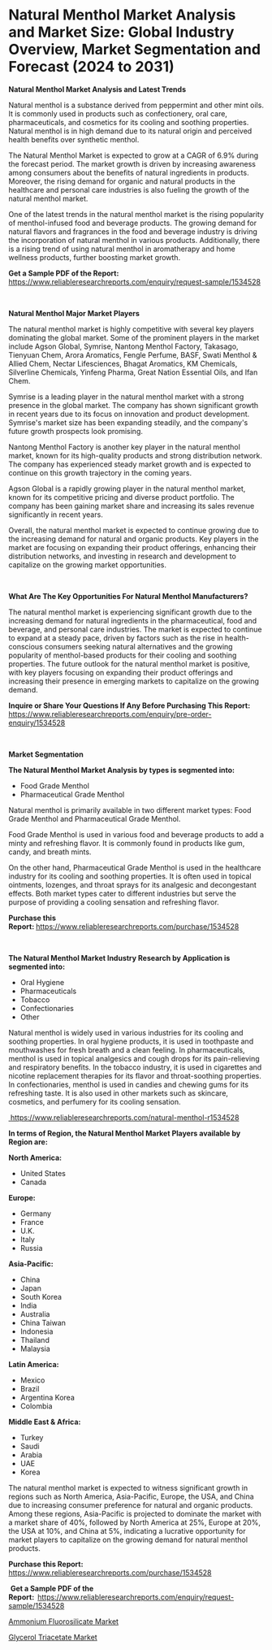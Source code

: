 <p><h1>Natural Menthol Market Analysis and Market Size: Global Industry Overview, Market Segmentation and Forecast (2024 to 2031)</h1></p><p><strong>Natural Menthol Market Analysis and Latest Trends</strong></p>
<p><p>Natural menthol is a substance derived from peppermint and other mint oils. It is commonly used in products such as confectionery, oral care, pharmaceuticals, and cosmetics for its cooling and soothing properties. Natural menthol is in high demand due to its natural origin and perceived health benefits over synthetic menthol.</p><p>The Natural Menthol Market is expected to grow at a CAGR of 6.9% during the forecast period. The market growth is driven by increasing awareness among consumers about the benefits of natural ingredients in products. Moreover, the rising demand for organic and natural products in the healthcare and personal care industries is also fueling the growth of the natural menthol market.</p><p>One of the latest trends in the natural menthol market is the rising popularity of menthol-infused food and beverage products. The growing demand for natural flavors and fragrances in the food and beverage industry is driving the incorporation of natural menthol in various products. Additionally, there is a rising trend of using natural menthol in aromatherapy and home wellness products, further boosting market growth.</p></p>
<p><strong>Get a Sample PDF of the Report:&nbsp;</strong> <a href="https://www.reliableresearchreports.com/enquiry/request-sample/1534528">https://www.reliableresearchreports.com/enquiry/request-sample/1534528</a></p>
<p>&nbsp;</p>
<p><strong>Natural Menthol Major Market Players</strong></p>
<p><p>The natural menthol market is highly competitive with several key players dominating the global market. Some of the prominent players in the market include Agson Global, Symrise, Nantong Menthol Factory, Takasago, Tienyuan Chem, Arora Aromatics, Fengle Perfume, BASF, Swati Menthol & Allied Chem, Nectar Lifesciences, Bhagat Aromatics, KM Chemicals, Silverline Chemicals, Yinfeng Pharma, Great Nation Essential Oils, and Ifan Chem.</p><p>Symrise is a leading player in the natural menthol market with a strong presence in the global market. The company has shown significant growth in recent years due to its focus on innovation and product development. Symrise's market size has been expanding steadily, and the company's future growth prospects look promising.</p><p>Nantong Menthol Factory is another key player in the natural menthol market, known for its high-quality products and strong distribution network. The company has experienced steady market growth and is expected to continue on this growth trajectory in the coming years.</p><p>Agson Global is a rapidly growing player in the natural menthol market, known for its competitive pricing and diverse product portfolio. The company has been gaining market share and increasing its sales revenue significantly in recent years.</p><p>Overall, the natural menthol market is expected to continue growing due to the increasing demand for natural and organic products. Key players in the market are focusing on expanding their product offerings, enhancing their distribution networks, and investing in research and development to capitalize on the growing market opportunities.</p></p>
<p>&nbsp;</p>
<p><strong>What Are The Key Opportunities For Natural Menthol Manufacturers?</strong></p>
<p><p>The natural menthol market is experiencing significant growth due to the increasing demand for natural ingredients in the pharmaceutical, food and beverage, and personal care industries. The market is expected to continue to expand at a steady pace, driven by factors such as the rise in health-conscious consumers seeking natural alternatives and the growing popularity of menthol-based products for their cooling and soothing properties. The future outlook for the natural menthol market is positive, with key players focusing on expanding their product offerings and increasing their presence in emerging markets to capitalize on the growing demand.</p></p>
<p><strong>Inquire or Share Your Questions If Any Before Purchasing This Report:</strong> <a href="https://www.reliableresearchreports.com/enquiry/pre-order-enquiry/1534528">https://www.reliableresearchreports.com/enquiry/pre-order-enquiry/1534528</a></p>
<p>&nbsp;</p>
<p><strong>Market Segmentation</strong></p>
<p><strong>The Natural Menthol Market Analysis by types is segmented into:</strong></p>
<p><ul><li>Food Grade Menthol</li><li>Pharmaceutical Grade Menthol</li></ul></p>
<p><p>Natural menthol is primarily available in two different market types: Food Grade Menthol and Pharmaceutical Grade Menthol. </p><p>Food Grade Menthol is used in various food and beverage products to add a minty and refreshing flavor. It is commonly found in products like gum, candy, and breath mints.</p><p>On the other hand, Pharmaceutical Grade Menthol is used in the healthcare industry for its cooling and soothing properties. It is often used in topical ointments, lozenges, and throat sprays for its analgesic and decongestant effects. Both market types cater to different industries but serve the purpose of providing a cooling sensation and refreshing flavor.</p></p>
<p><strong>Purchase this Report:&nbsp;</strong><a href="https://www.reliableresearchreports.com/purchase/1534528">https://www.reliableresearchreports.com/purchase/1534528</a></p>
<p>&nbsp;</p>
<p><strong>The Natural Menthol Market Industry Research by Application is segmented into:</strong></p>
<p><ul><li>Oral Hygiene</li><li>Pharmaceuticals</li><li>Tobacco</li><li>Confectionaries</li><li>Other</li></ul></p>
<p><p>Natural menthol is widely used in various industries for its cooling and soothing properties. In oral hygiene products, it is used in toothpaste and mouthwashes for fresh breath and a clean feeling. In pharmaceuticals, menthol is used in topical analgesics and cough drops for its pain-relieving and respiratory benefits. In the tobacco industry, it is used in cigarettes and nicotine replacement therapies for its flavor and throat-soothing properties. In confectionaries, menthol is used in candies and chewing gums for its refreshing taste. It is also used in other markets such as skincare, cosmetics, and perfumery for its cooling sensation.</p></p>
<p><a href="https://www.reliableresearchreports.com/natural-menthol-r1534528">&nbsp;https://www.reliableresearchreports.com/natural-menthol-r1534528</a></p>
<p><strong>In terms of Region, the Natural Menthol Market Players available by Region are:</strong></p>
<p>
    <p> <strong> North America: </strong>
        <ul>
            <li>United States</li>
            <li>Canada</li>
        </ul>
        </p> 
    <p> <strong> Europe: </strong>
        <ul>
            <li>Germany</li>
            <li>France</li>
            <li>U.K.</li>
            <li>Italy</li>
            <li>Russia</li>
        </ul>
        </p> 
    <p> <strong> Asia-Pacific: </strong>
        <ul>
            <li>China</li>
            <li>Japan</li>
            <li>South Korea</li>
            <li>India</li>
            <li>Australia</li>
            <li>China Taiwan</li>
            <li>Indonesia</li>
            <li>Thailand</li>
            <li>Malaysia</li>
        </ul>
        </p> 
    <p> <strong> Latin America: </strong>
        <ul>
            <li>Mexico</li>
            <li>Brazil</li>
            <li>Argentina Korea</li>
            <li>Colombia</li>
        </ul>
        </p> 
    <p> <strong> Middle East & Africa: </strong>
        <ul>
            <li>Turkey</li>
            <li>Saudi</li>
            <li>Arabia</li>
            <li>UAE</li>
            <li>Korea</li>
        </ul>
    </p>
    </p>
<p><p>The natural menthol market is expected to witness significant growth in regions such as North America, Asia-Pacific, Europe, the USA, and China due to increasing consumer preference for natural and organic products. Among these regions, Asia-Pacific is projected to dominate the market with a market share of 40%, followed by North America at 25%, Europe at 20%, the USA at 10%, and China at 5%, indicating a lucrative opportunity for market players to capitalize on the growing demand for natural menthol products.</p></p>
<p><strong>Purchase this Report: </strong><a href="https://www.reliableresearchreports.com/purchase/1534528">https://www.reliableresearchreports.com/purchase/1534528</a></p>
<p>&nbsp;<strong>Get a Sample PDF of the Report:&nbsp;&nbsp;</strong><a href="https://www.reliableresearchreports.com/enquiry/request-sample/1534528">https://www.reliableresearchreports.com/enquiry/request-sample/1534528</a></p>
<p><strong></strong></p>
<p><p><a href="https://gentle-editor-9db.notion.site/Ammonium-Fluorosilicate-Market-Size-Growing-and-Forecasted-for-period-from-2024-2031-and-provides--fe7b64de24294ca4937530d6ec6caba9">Ammonium Fluorosilicate Market</a></p><p><a href="https://frill-swim-3cd.notion.site/Glycerol-Triacetate-Market-Research-Report-Reveals-The-Latest-Trends-And-Opportunities-of-this-Marke-a4224e7b18cb48f38c6fded93aa2d41c">Glycerol Triacetate Market</a></p></p>